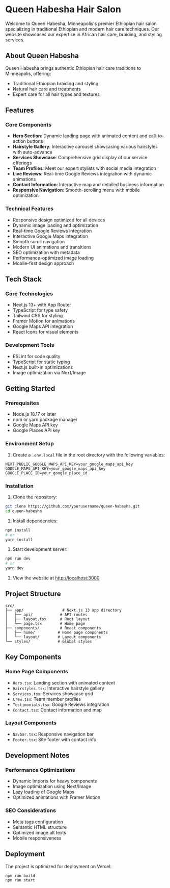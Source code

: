 # Queen Habesha Hair Salon

Welcome to Queen Habesha, Minneapolis's premier Ethiopian hair salon specializing in traditional Ethiopian and modern hair care techniques. Our website showcases our expertise in African hair care, braiding, and styling services.

## About Queen Habesha

Queen Habesha brings authentic Ethiopian hair care traditions to Minneapolis, offering:

- Traditional Ethiopian braiding and styling
- Natural hair care and treatments
- Expert care for all hair types and textures

## Features

### Core Components

- **Hero Section**: Dynamic landing page with animated content and call-to-action buttons
- **Hairstyle Gallery**: Interactive carousel showcasing various hairstyles with auto-advance
- **Services Showcase**: Comprehensive grid display of our service offerings
- **Team Profiles**: Meet our expert stylists with social media integration
- **Live Reviews**: Real-time Google Reviews integration with dynamic animations
- **Contact Information**: Interactive map and detailed business information
- **Responsive Navigation**: Smooth-scrolling menu with mobile optimization

### Technical Features

- Responsive design optimized for all devices
- Dynamic image loading and optimization
- Real-time Google Reviews integration
- Interactive Google Maps integration
- Smooth scroll navigation
- Modern UI animations and transitions
- SEO optimization with metadata
- Performance-optimized image loading
- Mobile-first design approach

## Tech Stack

### Core Technologies

- Next.js 13+ with App Router
- TypeScript for type safety
- Tailwind CSS for styling
- Framer Motion for animations
- Google Maps API integration
- React Icons for visual elements

### Development Tools

- ESLint for code quality
- TypeScript for static typing
- Next.js built-in optimizations
- Image optimization via Next/Image

## Getting Started

### Prerequisites

- Node.js 18.17 or later
- npm or yarn package manager
- Google Maps API key
- Google Places API key

### Environment Setup

1. Create a `.env.local` file in the root directory with the following variables:

```env
NEXT_PUBLIC_GOOGLE_MAPS_API_KEY=your_google_maps_api_key
GOOGLE_MAPS_API_KEY=your_google_maps_api_key
GOOGLE_PLACE_ID=your_google_place_id
```

### Installation

1. Clone the repository:

```bash
git clone https://github.com/yourusername/queen-habesha.git
cd queen-habesha
```

1. Install dependencies:

```bash
npm install
# or
yarn install
```

1. Start development server:

```bash
npm run dev
# or
yarn dev
```

1. View the website at [http://localhost:3000](http://localhost:3000)

## Project Structure

```plaintext
src/
├── app/                 # Next.js 13 app directory
│   ├── api/            # API routes
│   ├── layout.tsx      # Root layout
│   └── page.tsx        # Home page
├── components/         # React components
│   ├── home/          # Home page components
│   └── layout/        # Layout components
└── styles/            # Global styles
```

## Key Components

### Home Page Components

- `Hero.tsx`: Landing section with animated content
- `Hairstyles.tsx`: Interactive hairstyle gallery
- `Services.tsx`: Services showcase grid
- `Crew.tsx`: Team member profiles
- `Testimonials.tsx`: Google Reviews integration
- `Contact.tsx`: Contact information and map

### Layout Components

- `Navbar.tsx`: Responsive navigation bar
- `Footer.tsx`: Site footer with contact info

## Development Notes

### Performance Optimizations

- Dynamic imports for heavy components
- Image optimization using Next/Image
- Lazy loading of Google Maps
- Optimized animations with Framer Motion

### SEO Considerations

- Meta tags configuration
- Semantic HTML structure
- Optimized image alt texts
- Mobile responsiveness

## Deployment

The project is optimized for deployment on Vercel:

```bash
npm run build
npm run start
```
